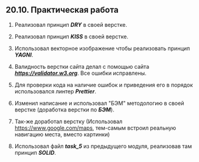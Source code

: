 ## **20.10. Практическая работа**

1. Реализовал принцип ***DRY*** в своей верстке.

2. Реализовал принцип ***KISS*** в своей верстке.

3. Использовал векторное изображение чтобы реализовать принцип ***YAGNI***.

4. Валидность верстки сайта делал с помощью сайта ***https://validator.w3.org***. Все ошибки исправлены.

5. Для проверки кода на наличие ошибок и приведения его в порядок использовался линтер ***Prettier***.

6. Изменил написание и использовал "БЭМ" методологию в своей верстке (доработка верстки по ***БЭМ***).

7. Так-же доработал верстку (Использовал https://www.google.com/maps, тем-самым встроил реальную навигацию места, вместо картинки)

8. Использовал файл ***task_5*** из предыдущего модуля, реализовав там принцип ***SOLID***.
